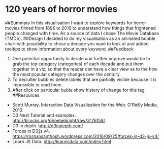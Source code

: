 # 120 years of horror movies
##Summary
In this visualisation I want to explore keywords for horror movies filmed from 1896 to 2016 to understand how things that frightened people changed with time. As a source of data I chose The Movie Database (TMDb).
##Design
I decided to do my visualisation as an animated bubble chart with possibility to chose a decade you want to look at and added tooltips to show information about every keyword.
##Feedback
1. One potential opportunity to iterate and further improve would be to grab the top category (categories) of each decade and put them together in a viz, so that the reader can have a clear view as to the how the most popular category changes over the century.
2. To declutter bubbles delete labels that are partially visible because it is impossible to read them.
3. After click on particular buble show history of change for this tag
##Resources

- Scott Murray,  Interactive Data Visualization for the Web. O'Reilly Media, 2013.
- D3 Nest Tutorial and examples. http://bl.ocks.org/phoebebright/raw/3176159/
- D3 in depth. http://d3indepth.com/
- Forces in D3.js v4. https://roshansanthosh.wordpress.com/2016/09/25/forces-in-d3-js-v4/
- Learn JS Data. http://learnjsdata.com/index.html
